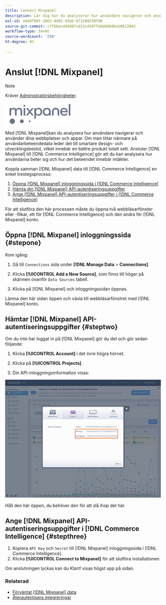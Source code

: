 ```yaml
---
title: Connect Mixpanel
description: Lär dig hur du analyserar hur användare navigerar och använder dina webbplatser och appar.
exl-id: e6a9f08f-1063-4d92-93e6-971280239fdb
source-git-commit: c7f6bacd49487cd13c4347fe6dd46d6a10613942
workflow-type: tm+mt
source-wordcount: '250'
ht-degree: 0%

---
```


# Anslut [!DNL Mixpanel]

>[!NOTE]
>
>Kräver [Administratörsbehörigheter](../../../administrator/user-management/user-management.md).

![](../../../assets/Mixpanel_logo.png)

Med [!DNL Mixpanel]kan du analysera hur användare navigerar och använder dina webbplatser och appar. Om man tittar närmare på användarbeteendedata leder det till smartare design- och utvecklingsbeslut, vilket innebär en bättre produkt totalt sett. Ansluter [!DNL Mixpanel] till [!DNL Commerce Intelligence] gör att du kan analysera hur användarna beter sig och hur det beteendet innebär intäkter.

Koppla samman [!DNL Mixpanel] data till [!DNL Commerce Intelligence] en enkel trestegsprocess:

1. [Öppna [!DNL Mixpanel] inloggningssida i [!DNL Commerce Intelligence]](#stepone)
1. [Hämta din [!DNL Mixpanel] API-autentiseringsuppgifter](#steptwo)
1. [Ange [!DNL Mixpanel] API-autentiseringsuppgifter i [!DNL Commerce Intelligence]](#stepthree)

För att slutföra den här processen måste du öppna två webbläsarfönster eller -flikar, ett för [!DNL Commerce Intelligence] och den andra för [!DNL Mixpanel] konto.

## Öppna [!DNL Mixpanel] inloggningssida {#stepone}

Kom igång:

1. Gå till `Connections` sida under **[!DNL Manage Data** > **Connections]**.

1. Klicka **[!UICONTROL Add a New Source]**, som finns till höger på skärmen ovanför `Data Sources` tabell.

1. Klicka på [!DNL Mixpanel] och inloggningssidan öppnas.

Lämna den här sidan öppen och växla till webbläsarfönstret med [!DNL Mixpanel] konto.

## Hämtar [!DNL Mixpanel] API-autentiseringsuppgifter {#steptwo}

Om du inte har loggat in på [!DNL Mixpanel] gör du det och gör sedan följande:

1. Klicka **[!UICONTROL Account]** i det övre högra hörnet.

1. Klicka på **[!UICONTROL Projects]**.

1. Din API-inloggningsinformation visas:

![Hämtar API-autentiseringsuppgifter för Mixpanel](../../../assets/Mixpanel_API_creds.png)

Håll den här öppen, du behöver den för att slå ihop det här.

## Ange [!DNL Mixpanel] API-autentiseringsuppgifter i [!DNL Commerce Intelligence] {#stepthree}

1. Kopiera `API Key` och `Secret` till [!DNL Mixpanel] inloggningssida i [!DNL Commerce Intelligence].
1. Klicka **[!UICONTROL Connect to Mixpanel]** för att slutföra installationen.

Om anslutningen lyckas kan du _Klart!_ visas högst upp på sidan.

### Relaterad

* [Förväntat [!DNL Mixpanel] data](../integrations/mixpanel-data.md)
* [Återautentisera integreringar](https://experienceleague.adobe.com/docs/commerce-knowledge-base/kb/how-to/mbi-reauthenticating-integrations.html)
